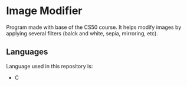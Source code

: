 # Image Modifier
Program made with base of the CS50 course. It helps modify images by applying several filters (balck and white, sepia, mirroring, etc).

## Languages
Language used in this repository is:
* C
